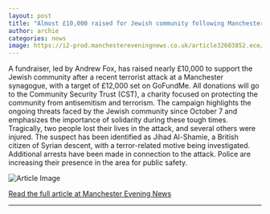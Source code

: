 ```yaml
---
layout: post
title: "Almost £10,000 raised for Jewish community following Manchester synagogue terror attack"
author: archie
categories: news
image: https://i2-prod.manchestereveningnews.co.uk/article32603852.ece/ALTERNATES/s1200/0_031025policeterror1.jpg
---
```

A fundraiser, led by Andrew Fox, has raised nearly £10,000 to support the Jewish community after a recent terrorist attack at a Manchester synagogue, with a target of £12,000 set on GoFundMe. All donations will go to the Community Security Trust (CST), a charity focused on protecting the community from antisemitism and terrorism. The campaign highlights the ongoing threats faced by the Jewish community since October 7 and emphasizes the importance of solidarity during these tough times. Tragically, two people lost their lives in the attack, and several others were injured. The suspect has been identified as Jihad Al-Shamie, a British citizen of Syrian descent, with a terror-related motive being investigated. Additional arrests have been made in connection to the attack. Police are increasing their presence in the area for public safety.

![Article Image](https://i2-prod.manchestereveningnews.co.uk/article32603852.ece/ALTERNATES/s1200/0_031025policeterror1.jpg)

[Read the full article at Manchester Evening News](https://www.manchestereveningnews.co.uk/news/greater-manchester-news/almost-10000-raised-jewish-community-32603733)

---

